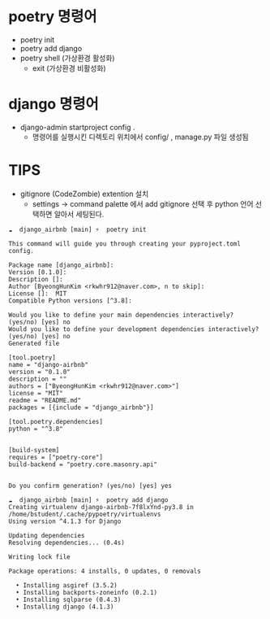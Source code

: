 # poetry 명령어

- poetry init
- poetry add django
- poetry shell (가상환경 활성화)
  - exit (가상환경 비활성화)

# django 명령어

- django-admin startproject config .
  - 명령어를 실행시킨 디렉토리 위치에서 config/ , manage.py 파일 생성됨

# TIPS

- gitignore (CodeZombie) extention 설치
  - settings -> command palette 에서 add gitignore 선택 후 python 언어 선택하면 알아서 세팅된다.

```
☁  django_airbnb [main] ⚡  poetry init

This command will guide you through creating your pyproject.toml config.

Package name [django_airbnb]:
Version [0.1.0]:
Description []:
Author [ByeongHunKim <rkwhr912@naver.com>, n to skip]:
License []:  MIT
Compatible Python versions [^3.8]:

Would you like to define your main dependencies interactively? (yes/no) [yes] no
Would you like to define your development dependencies interactively? (yes/no) [yes] no
Generated file

[tool.poetry]
name = "django-airbnb"
version = "0.1.0"
description = ""
authors = ["ByeongHunKim <rkwhr912@naver.com>"]
license = "MIT"
readme = "README.md"
packages = [{include = "django_airbnb"}]

[tool.poetry.dependencies]
python = "^3.8"


[build-system]
requires = ["poetry-core"]
build-backend = "poetry.core.masonry.api"


Do you confirm generation? (yes/no) [yes] yes

☁  django_airbnb [main] ⚡  poetry add django
Creating virtualenv django-airbnb-7f8lxYnd-py3.8 in /home/bstudent/.cache/pypoetry/virtualenvs
Using version ^4.1.3 for Django

Updating dependencies
Resolving dependencies... (0.4s)

Writing lock file

Package operations: 4 installs, 0 updates, 0 removals

  • Installing asgiref (3.5.2)
  • Installing backports-zoneinfo (0.2.1)
  • Installing sqlparse (0.4.3)
  • Installing django (4.1.3)
```
